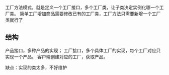 工厂方法模式，就是定义一个工厂接口，多个工厂类，让子类决定实例化哪一个工厂类。
简单工厂增加商品需要修改已有的工厂类，工厂方法只需要新增一个工厂类就行了

## 结构
产品接口，多种产品的实现；
工厂接口，多个具体工厂的实现，每个工厂对应只实现一个产品。
客户端创建对应的工厂，获取产品。

缺点：实现的类太多，不好维护